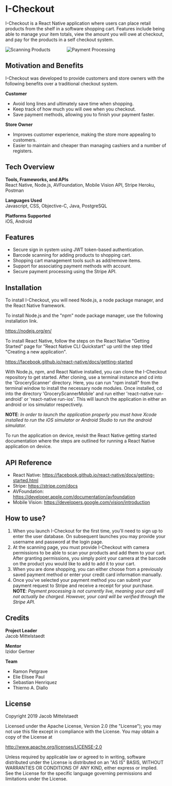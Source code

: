 # I-Checkout

I-Checkout is a React Native application where users can place retail products from the shelf in a software shopping cart. Features include being able to manage your item totals, view the amount you will owe at checkout, and pay for the products in a self checkout system.

![Scanning Products](https://i.imgur.com/xmwynMs.gif)&nbsp;&nbsp;&nbsp;&nbsp;&nbsp;&nbsp;&nbsp;&nbsp;&nbsp;&nbsp;&nbsp;&nbsp;
![Payment Processing](https://i.imgur.com/F090oHA.gif)
## Motivation and Benefits

I-Checkout was developed to provide customers and store owners with the following benefits over a traditional checkout system.

**Customer**
- Avoid long lines and ultimately save time when shopping.
- Keep track of how much you will owe when you checkout.
- Save payment methods, allowing you to finish your payment faster.

**Store Owner**
- Improves customer experience, making the store more appealing to customers.
- Easier to maintain and cheaper than managing cashiers and a number of registers.

## Tech Overview

**Tools, Frameworks, and APIs**\
React Native, Node.js, AVFoundation, Mobile Vision API, Stripe Heroku, Postman

**Languages Used**\
Javascript, CSS, Objective-C, Java, PostgreSQL

**Platforms Supported**\
iOS, Android

## Features

- Secure sign in system using JWT token-based authentication.
- Barcode scanning for adding products to shopping cart.
- Shopping cart management tools such as add/remove items.
- Support for associating payment methods with account.
- Secure payment processing using the Stripe API.

## Installation

To install I-Checkout, you will need Node.js, a node package manager, and the React Native framework.

To install Node.js and the "npm" node package manager, use the following installation link.

https://nodejs.org/en/

To install React Native, follow the steps on the React Native "Getting Started" page for "React Native CLI Quickstart" up until the step titled "Creating a new application".

https://facebook.github.io/react-native/docs/getting-started

With Node.js, npm, and React Native  installed, you can clone the I-Checkout repository to get started. After cloning, use a terminal instance and cd into the 'GroceryScanner' directory. Here, you can run "npm install" from the terminal window to install the necessary node modules. Once installed, cd into the directory 'GroceryScannerMobile' and run either 'react-native run-android' or 'react-native run-ios'. This will launch the application in either an android or ios simulator respectively. 

**NOTE**: *In order to launch the application properly you must have Xcode installed to run the iOS simulator or Android Studio to run the android simulator.*

To run the application on device, revisit the React Native getting started documentation where the steps are outlined for running a React Native application on device.

## API Reference

- React Native: https://facebook.github.io/react-native/docs/getting-started.html
- Stripe: https://stripe.com/docs
- AVFoundation: https://developer.apple.com/documentation/avfoundation
- Mobile Vision: https://developers.google.com/vision/introduction

## How to use?

1) When you launch I-Checkout for the first time, you'll need to sign up to enter the user database. On subsequent launches you may provide your username and password at the login page.
2) At the scanning page, you must provide I-Checkout with camera permissions to be able to scan your products and add them to your cart. After granting permissions, you simply point your camera at the barcode on the product you would like to add to add it to your cart.
3) When you are done shopping, you can either choose from a previously saved payment method or enter your credit card information manually.
4) Once you've selected your payment method you can submit your payment request to Stripe and receive a receipt for your purchase.
**NOTE**: *Payment processing is not currently live, meaning your card will not actually be charged. However, your card will be verified through the Stripe API.*

## Credits

**Project Leader**\
Jacob Mittelstaedt

**Mentor**\
Izidor Gertner

**Team**
- Ramon Petgrave
- Elie Elisee Paul
- Sebastian Henriquez
- Thierno A. Diallo

## License

Copyright 2019 Jacob Mittelstaedt

Licensed under the Apache License, Version 2.0 (the "License");
you may not use this file except in compliance with the License.
You may obtain a copy of the License at

http://www.apache.org/licenses/LICENSE-2.0

Unless required by applicable law or agreed to in writing, software
distributed under the License is distributed on an "AS IS" BASIS,
WITHOUT WARRANTIES OR CONDITIONS OF ANY KIND, either express or implied.
See the License for the specific language governing permissions and
limitations under the License.
